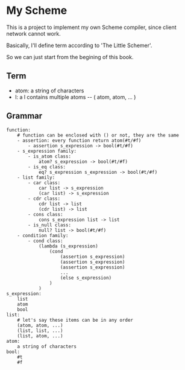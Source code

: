 # My Scheme

This is a project to implement my own Scheme compiler, since client network cannot work.

Basically, I'll define term according to 'The Little Schemer'.

So we can just start from the begining of this book.

## Term
- atom: a string of characters
- l: a l contains multiple atoms -- ( atom, atom, ... )

## Grammar
```
function:
    # function can be enclosed with () or not, they are the same
    - assertion: every function return atom(#t/#f)
        - assertion s_expression -> bool(#t/#f)
    - s_expression family:
        - is_atom class:
            atom? s_expression -> bool(#t/#f)
        - is_eq class:    
            eq? s_expression s_expression -> bool(#t/#f)
    - list family:
        - car class:
            car list -> s_expression
            (car list) -> s_expression
        - cdr class:
            cdr list -> list
            (cdr list) -> list
        - cons class:
            cons s_expression list -> list
        - is_null class:
            null? list -> bool(#t/#f)
    - condition family:
        - cond class:
            (lambda (s_expression)
                (cond
                    (assertion s_expression)
                    (assertion s_expression)
                    (assertion s_expression)
                    ...
                    (else s_expression)
                )
            )
s_expression:
    list
    atom
    bool
list:
    # let's say these items can be in any order
    (atom, atom, ...)
    (list, list, ...)
    (list, atom, ...)
atom:
    a string of characters
bool:
    #t
    #f
```
